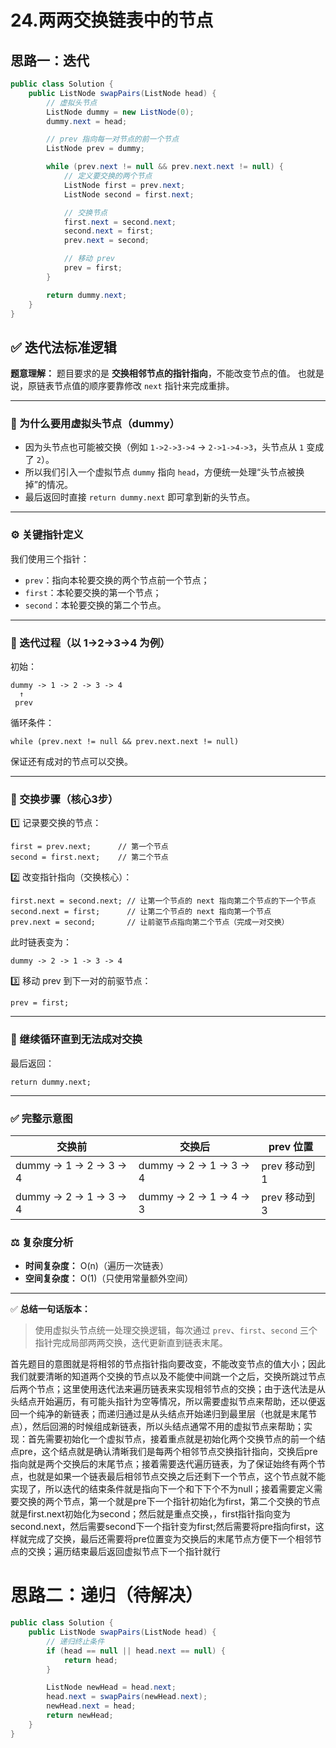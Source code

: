 # 24.两两交换链表中的节点

## 思路一：迭代

```java
public class Solution {
    public ListNode swapPairs(ListNode head) {
        // 虚拟头节点
        ListNode dummy = new ListNode(0);
        dummy.next = head;

        // prev 指向每一对节点的前一个节点
        ListNode prev = dummy;

        while (prev.next != null && prev.next.next != null) {
            // 定义要交换的两个节点
            ListNode first = prev.next;
            ListNode second = first.next;

            // 交换节点
            first.next = second.next;
            second.next = first;
            prev.next = second;

            // 移动 prev
            prev = first;
        }

        return dummy.next;
    }
}

```

## ✅ 迭代法标准逻辑

**题意理解：**
题目要求的是 **交换相邻节点的指针指向**，不能改变节点的值。
也就是说，原链表节点值的顺序要靠修改 `next` 指针来完成重排。

------

### 🧠 为什么要用虚拟头节点（dummy）

- 因为头节点也可能被交换（例如 `1->2->3->4` → `2->1->4->3`，头节点从 `1` 变成了 `2`）。
- 所以我们引入一个虚拟节点 `dummy` 指向 `head`，方便统一处理“头节点被换掉”的情况。
- 最后返回时直接 `return dummy.next` 即可拿到新的头节点。

------

### ⚙️ 关键指针定义

我们使用三个指针：

- `prev`：指向本轮要交换的两个节点前一个节点；
- `first`：本轮要交换的第一个节点；
- `second`：本轮要交换的第二个节点。

------

### 🔁 迭代过程（以 1→2→3→4 为例）

初始：

```
dummy -> 1 -> 2 -> 3 -> 4
  ↑
 prev
```

循环条件：

```
while (prev.next != null && prev.next.next != null)
```

保证还有成对的节点可以交换。

------

### 🔄 交换步骤（核心3步）

1️⃣ 记录要交换的节点：

```
first = prev.next;      // 第一个节点
second = first.next;    // 第二个节点
```

2️⃣ 改变指针指向（交换核心）：

```
first.next = second.next; // 让第一个节点的 next 指向第二个节点的下一个节点
second.next = first;      // 让第二个节点的 next 指向第一个节点
prev.next = second;       // 让前驱节点指向第二个节点（完成一对交换）
```

此时链表变为：

```
dummy -> 2 -> 1 -> 3 -> 4
```

3️⃣ 移动 prev 到下一对的前驱节点：

```
prev = first;
```

------

### 🧩 继续循环直到无法成对交换

最后返回：

```
return dummy.next;
```

------

### ✅ 完整示意图

| 交换前                | 交换后                | prev 位置     |
| --------------------- | --------------------- | ------------- |
| dummy → 1 → 2 → 3 → 4 | dummy → 2 → 1 → 3 → 4 | prev 移动到 1 |
| dummy → 2 → 1 → 3 → 4 | dummy → 2 → 1 → 4 → 3 | prev 移动到 3 |

### ⚖️ 复杂度分析

- **时间复杂度：** O(n)（遍历一次链表）
- **空间复杂度：** O(1)（只使用常量额外空间）

------

✅ **总结一句话版本：**

> 使用虚拟头节点统一处理交换逻辑，每次通过 `prev`、`first`、`second` 三个指针完成局部两两交换，迭代更新直到链表末尾。

首先题目的意图就是将相邻的节点指针指向要改变，不能改变节点的值大小；因此我们就要清晰的知道两个交换的节点以及不能使中间跳一个之后，交换所跳过节点后两个节点；这里使用迭代法来遍历链表来实现相邻节点的交换；由于迭代法是从头结点开始遍历，有可能头指针为空等情况，所以需要虚拟节点来帮助，还以便返回一个纯净的新链表；而递归通过是从头结点开始递归到最里层（也就是末尾节点），然后回溯的时候组成新链表，所以头结点通常不用的虚拟节点来帮助；实现：首先需要初始化一个虚拟节点，接着重点就是初始化两个交换节点的前一个结点pre，这个结点就是确认清晰我们是每两个相邻节点交换指针指向，交换后pre指向就是两个交换后的末尾节点；接着需要迭代遍历链表，为了保证始终有两个节点，也就是如果一个链表最后相邻节点交换之后还剩下一个节点，这个节点就不能实现了，所以迭代的结束条件就是指向下一个和下下个不为null；接着需要定义需要交换的两个节点，第一个就是pre下一个指针初始化为first，第二个交换的节点就是first.next初始化为second；然后就是重点交换，，first指针指向变为second.next，然后需要second下一个指针变为first;然后需要将pre指向first，这样就完成了交换，最后还需要将pre位置变为交换后的末尾节点方便下一个相邻节点的交换；遍历结束最后返回虚拟节点下一个指针就行

# 思路二：递归（待解决）

```java
public class Solution {
    public ListNode swapPairs(ListNode head) {
        // 递归终止条件
        if (head == null || head.next == null) {
            return head;
        }

        ListNode newHead = head.next;
        head.next = swapPairs(newHead.next);
        newHead.next = head;
        return newHead;
    }
}

```

